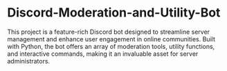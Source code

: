 # Discord-Moderation-and-Utility-Bot
This project is a feature-rich Discord bot designed to streamline server management and enhance user engagement in online communities. Built with Python, the bot offers an array of moderation tools, utility functions, and interactive commands, making it an invaluable asset for server administrators.
